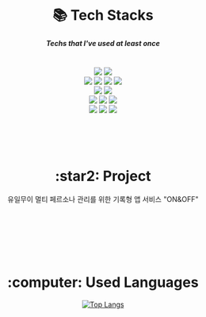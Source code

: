 

<div align=center><h1>📚 Tech Stacks</h1></div>
<div align=center><h5>Techs that I've used at least once</h5></div>

<br>

<div align=center> 
 <img src="https://img.shields.io/badge/python-3776AB?style=for-the-badge&logo=python&logoColor=white">
 <img src="https://img.shields.io/badge/c-A8B9CC?style=for-the-badge&logo=C&logoColor=white">
 <br>
  
 <img src="https://img.shields.io/badge/Android-3DDC84?style=for-the-badge&logo=Android&logoColor=white">
 <img src="https://img.shields.io/badge/Kotlin-7F52FF?style=for-the-badge&logo=Kotlin&logoColor=white">
 <img src="https://img.shields.io/badge/flutter-02569B?style=for-the-badge&logo=flutter&logoColor=white">
 <img src="https://img.shields.io/badge/dart-0175C2?style=for-the-badge&logo=Dart&logoColor=white">
 <br>
  
 <img src="https://img.shields.io/badge/tensorflow-FF6F00?style=for-the-badge&logo=tensorflow&logoColor=white">
 <img src="https://img.shields.io/badge/Jupyter-F37626?style=for-the-badge&logo=Jupyter&logoColor=white">
 <br>
  
 <img src="https://img.shields.io/badge/linux-FCC624?style=for-the-badge&logo=linux&logoColor=black">
 <img src="https://img.shields.io/badge/Amazon EC2-FF9900?style=for-the-badge&logo=AmazonEC2&logoColor=white">
 <img src="https://img.shields.io/badge/Virtual Box-183A61?style=for-the-badge&logo=VirtualBox&logoColor=white">
 <br>
   
 <img src="https://img.shields.io/badge/Notion-000000?style=for-the-badge&logo=Notion&logoColor=white">
 <img src="https://img.shields.io/badge/Slack-4A154B?style=for-the-badge&logo=Slack&logoColor=white">
 <img src="https://img.shields.io/badge/Figma-F24E1E?style=for-the-badge&logo=Figma&logoColor=white">
 <br>

</div>
  
<br>
<br>
<br>
<br>

<div align=center><h1>:star2: Project </h1></div>

<div align=center>
  유일무이 멀티 페르소나 관리를 위한 기록형 앱 서비스 "ON&OFF"
</div>

<br>

<div align=center>
  
</div>
  
<br>
<br>
<br>
<br>
<br>


<div align=center><h1>:computer: Used Languages </h1></div>

<div align=center> 
  
  [![Top Langs](https://github-readme-stats.vercel.app/api/top-langs/?username=SongKong00&layout=compact)](https://github.com/SongKong00/github-readme-stats)

</div>
